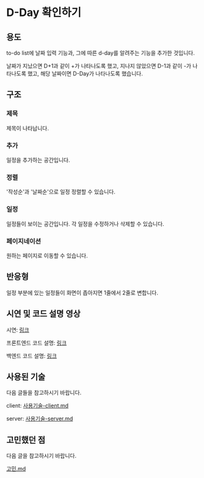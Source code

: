 # D-Day 확인하기

## 용도

to-do list에 날짜 입력 기능과, 그에 따른 d-day를 알려주는 기능을 추가한 것입니다.

날짜가 지났으면 D+1과 같이 +가 나타나도록 했고, 지나지 않았으면 D-1과 같이 -가 나타나도록 했고, 해당 날짜이면 D-Day가 나타나도록 했습니다.

## 구조

### 제목

제목이 나타납니다.

### 추가

일정을 추가하는 공간입니다.

### 정렬

'작성순'과 '날짜순'으로 일정 정렬할 수 있습니다.

### 일정

일정들이 보이는 공간입니다. 각 일정을 수정하거나 삭제할 수 있습니다.

### 페이지네이션

원하는 페이지로 이동할 수 있습니다.

## 반응형

일정 부분에 있는 일정들이 화면이 좁아지면 1줄에서 2줄로 변합니다.

## 시연 및 코드 설명 영상

시연: [링크](https://youtu.be/9_Kv650pbA8)

프론트엔드 코드 설명: [링크](https://youtu.be/cVLAbrOUv_8)

백엔드 코드 설명: [링크](https://youtu.be/Mj1YjYaSyVo)

## 사용된 기술

다음 글들을 참고하시기 바랍니다.

client: [사용기술-client.md](사용기술-client.md)

server: [사용기술-server.md](사용기술-server.md)

## 고민했던 점

다음 글을 참고하시기 바랍니다.

[고민.md](고민.md)
